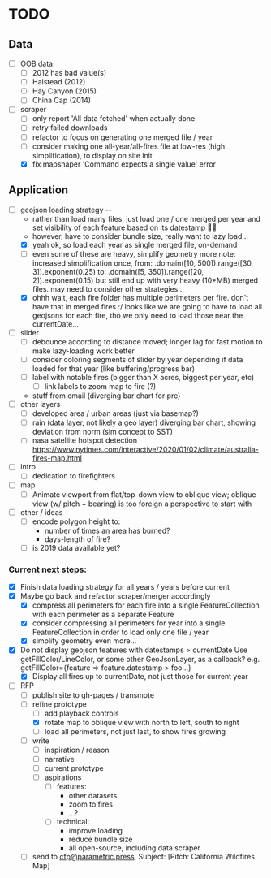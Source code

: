 # TODO

## Data

- [ ] OOB data:
  - [ ] 2012 has bad value(s)
  - [ ] Halstead (2012)
  - [ ] Hay Canyon (2015)
  - [ ] China Cap (2014)
- [ ] scraper
  - [ ] only report 'All data fetched' when actually done
  - [ ] retry failed downloads
  - [ ] refactor to focus on generating one merged file / year
  - [ ] consider making one all-year/all-fires file at low-res (high simplification),
        to display on site init
  - [x] fix mapshaper 'Command expects a single value' error

## Application

- [ ] geojson loading strategy --
  - rather than load many files, just load one / one merged per year
    and set visibility of each feature based on its datestamp 🤦‍♀️
  - however, have to consider bundle size, really want to lazy load...
  - [x] yeah ok, so load each year as single merged file, on-demand
  - [ ] even some of these are heavy, simplify geometry more
        note: increased simplification once,
        from: .domain([10, 500]).range([30, 3]).exponent(0.25)
        to: .domain([5, 350]).range([20, 2]).exponent(0.15)
        but still end up with very heavy (10+MB) merged files.
        may need to consider other strategies...
  - [x] ohhh wait, each fire folder has multiple perimeters per fire.
        don't have that in merged fires :/
        looks like we are going to have to load all geojsons for each fire,
        tho we only need to load those near the currentDate...
- [ ] slider
  - [ ] debounce according to distance moved; longer lag for fast motion to make lazy-loading work better
  - [ ] consider coloring segments of slider by year depending if data loaded for that year (like buffering/progress bar)
  - [ ] label with notable fires (bigger than X acres, biggest per year, etc)
    - [ ] link labels to zoom map to fire (?)
  - stuff from email (diverging bar chart for pre)
- [ ] other layers
  - [ ] developed area / urban areas (just via basemap?)
  - [ ] rain (data layer, not likely a geo layer)
        diverging bar chart, showing deviation from norm (sim concept to SST)
  - [ ] nasa satellite hotspot detection
        https://www.nytimes.com/interactive/2020/01/02/climate/australia-fires-map.html
- [ ] intro
  - [ ] dedication to firefighters
- [ ] map
  - [ ] Animate viewport from flat/top-down view to oblique view;
        oblique view (w/ pitch + bearing) is too foreign a perspective to start with
- [ ] other / ideas
  - [ ] encode polygon height to:
    - number of times an area has burned?
    - days-length of fire?
  - [ ] is 2019 data available yet?

### Current next steps:

- [x] Finish data loading strategy for all years / years before current
- [x] Maybe go back and refactor scraper/merger accordingly
  - [x] compress all perimeters for each fire into a single FeatureCollection
        with each perimeter as a separate Feature
  - [x] consider compressing all perimeters for year into a single
        FeatureCollection in order to load only one file / year
  - [x] simplify geometry even more...
- [x] Do not display geojson features with datestamps > currentDate
      Use getFillColor/LineColor, or some other GeoJsonLayer, as a callback?
      e.g. getFillColor={feature => feature.datestamp > foo...}
  - [x] Display all fires up to currentDate, not just those for current year
- [ ] RFP
  - [ ] publish site to gh-pages / transmote
  - [ ] refine prototype
    - [ ] add playback controls
    - [x] rotate map to oblique view with north to left, south to right
    - [ ] load all perimeters, not just last, to show fires growing
  - [ ] write
    - [ ] inspiration / reason
    - [ ] narrative
    - [ ] current prototype
    - [ ] aspirations
      - [ ] features:
        - other datasets
        - zoom to fires
        - ...?
      - [ ] technical:
        - improve loading
        - reduce bundle size
        - all open-source, including data scraper
  - [ ] send to cfp@parametric.press, Subject: [Pitch: California Wildfires Map]
